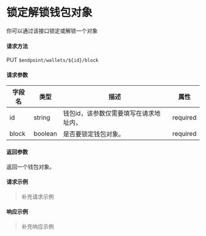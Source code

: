 # 锁定解锁钱包对象

你可以通过该接口锁定或解锁一个对象

#### 请求方法

PUT `$endpoint/wallets/${id}/block`

#### 请求参数

| 字段名         | 类型        | 描述                                                         | 属性          |
| -------------- | ----------- | ------------------------------------------------------------ | ------------- |
| id         | string      | 钱包id，该参数仅需要填写在请求地址内， | required      |
| block | boolean | 是否要锁定钱包对象。 | required |

#### 返回参数

返回一个钱包对象。

#### 请求示例

> 补充请求示例

#### 响应示例

> 补充响应示例